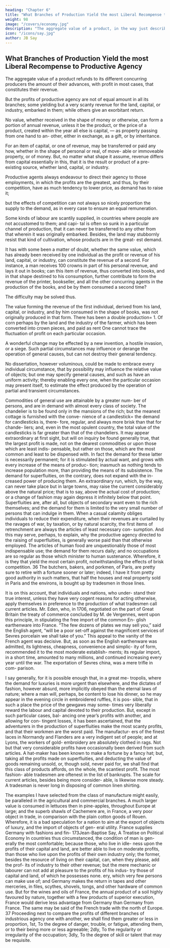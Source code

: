 ```yaml
---
heading: "Chapter 6"
title: "What Branches of Production Yield the most Liberal Recompense to Productivity"
weight: 98
image: "/covers/economy.jpg"
description: "The aggregate value of a product, in the way just described, refunds to its different concurring producers the amount of their advances, with the addition in most cases, of a profit, that constitutes their revenue"
icon: "/icons/say.jpg"
author: JB Say
---
```



## What Branches of Production Yield the most Liberal Recompense to Productive Agency

The aggregate value of a product refunds to its different concurring producers the amount of their advances, with profit in most cases, that constitutes their revenue. 

But the profits of productive agency are not of equal amount in all its branches; some yielding but a very scanty revenue for the land, capital, or industry, embarked in them; while others give an exorbitant return. 

No value, whether received in the shape of money or otherwise, can form a portion of annual revenue, unless it be the
product, or the price of a product, created within the year all else is capital, — as property passing from one hand to an-
other, either in exchange, as a gift, or by inheritance. 

For an item of capital, or one of revenue, may be transferred or paid any how, whether in the shape of personal or real, of move-
able or immoveable property, or of money. But, no matter what shape it assume, revenue differs from capital essentially
in this, that it is the result or product of a pre-existing source,
whether land, capital, or industry.

Productive agents always endeavour to direct their agency to those employments, in which the profits are
the greatest, and thus, by their competition, have as much
tendency to lower price, as demand has to raise it; 

but the effects of competition can not always so nicely proportion
the supply to the demand, as in every case to ensure an equal
remuneration. 

Some kinds of labour are scantily supplied, in countries where people are not accustomed to them; and capi-
tal is often so sunk in a particular channel of production, that
it can never be transferred to any other from that wherein it
was originally embarked. Besides, the land may stubbornly
resist that kind of cultivation, whose products are in the great-
est demand.

It has with some been a matter of doubt, whether the same value, which has already been received by one individual as
the profit or revenue of his land, capital, or industry, can constitute the revenue of a second. For instance, a man receives
100 crowns in part of his personal revenue, and lays it out in
books; can this item of revenue, thus converted into books, and in that shape destined to his consumption, further contribute to form the revenue of the printer, bookseller, and all the other concurring agents in the production of the books,
and be by them consumed a second time? 

The difficulty may be solved thus. 

The value forming the revenue of the first individual, derived from his land, capital, or industry, and by
him consumed in the shape of books, was not originally produced in that form. There has been a double production= 1.
Of corn perhaps by the land and the industry of the farmer,
which has been converted into crown pieces, and paid as rent
One cannot trace the fluctuation of profit on each particular
occasion. 

A wonderful change may be effected by a new invention, a hostile invasion, or a siege. Such partial circumstances may influence or derange the operation of general  causes, but can not destroy their general tendency. 

No dissertation, however voluminous, could be made to embrace every individual circumstance, that by possibility may influence the relative value of objects; but one may specify general causes, and such as have an uniform activity; thereby enabling every one, when the particular occasion may present itself, to estimate the effect produced by the operation of partial and transient circumstances.

Commodities of general use are attainable by a greater num-
ber of persons, and are in demand with almost every class of
society. The chandelier is to be found only in the mansions of
the rich; but the meanest cottage is furnished with the conve-
nience of a candlestick= the demand for candlesticks is, there-
fore, regular, and always more brisk than that for chande-
liers; and, even in the most opulent country, the total value of
the candlesticks is far greater than that of the chandeliers.
It may appear extraordinary at first sight, but will on inquiry
be found generally true, that the largest profit is made, not on
the dearest commodities or upon those which are least indis-
pensable, but rather on those, which are the most common
and least to be dispensed with. In fact the demand for these
latter is necessarily permanent; for it is stimulated by actual
want, and grows with every increase of the means of produc-
tion; inasmuch as nothing tends to increase population more,
than providing the means of its subsistence. The demand for
superfluities, on the contrary, does not expand with the in-
creased power of producing them. An extraordinary run,
which, by the way, can never take place but in large towns,
may raise the current considerably above the natural price;
that is to say, above the actual cost of production; or a change
of fashion may again depress it infinitely below that point.
Superfluities are, after all, but objects of secondary want even
to the rich themselves; and the demand for them is limited to
the very small number of persons that can indulge in them.
When a casual calamity obliges individuals to reduce their
expenditure, when their revenues are curtailed by the ravages
of war, by taxation, or by natural scarcity, the first items of
retrenchment are always the articles of least necessary con-
sumption. And this may serve, perhaps, to explain, why the
productive agency directed to the raising of superfluities, is
generally worse paid than that otherwise employed.
The articles of human food are unquestionably those of most
indispensable use; the demand for them recurs daily; and no
occupations are so regular as those which minister to human
sustenance. Wherefore, it is they that yield the most certain
profit, notwithstanding the effects of brisk competition. 36 The
butchers, bakers, and porkmen, of Paris, are pretty sure to
retire with a fortune sooner or later; indeed, I have it from
pretty good authority in such matters, that half the houses and
real property sold in Paris and the environs, is bought up by
tradesmen in those lines.

It is on this account, that individuals and nations, who under-
stand their true interest, unless they have very cogent reasons
for acting otherwise, apply themselves in preference to the
production of what tradesmen call current articles. Mr. Eden,
who, in 1706, negotiated on the part of Great Britain the treaty
of commerce concluded by M. de Vergennes, went upon this
principle, in stipulating the free import of the common En-
glish earthenware into France. “The few dozens of plates we
may sell you,” said the English agent, “will be a poor set-off
against the magnificent services of Sevres porcelain we shall
take of you.” This appeal to the vanity of the French agent
was decisive. But, as soon as the English earthenware was
admitted, its lightness, cheapness, convenience and simplic-
ity of form, recommended it to the most moderate establish-
ments; its regular import, in a short time, amounted to many
millions, and continued increasing every year until the war.
The exportation of Sevres china, was a mere trifle in com-
parison.

I say generally, for it is possible enough that, in a great me-
tropolis, where the demand for luxuries is more urgent than
elsewhere, and the dictates of fashion, however absurd, more
implicitly obeyed than the eternal laws of nature; where a
man will, perhaps, be content to lose his dinner, so he may
appear in the evening circle in embroidered ruffles, it is pos-
sible, that in such a place the price of the gewgaws may some-
times very liberally reward the labour and capital devoted to
their production. But, except in such particular cases, bal-
ancing one year’s profits with another, and allowing for con-
tingent losses, it has been ascertained, that the adventurers in
the production of superfluities make the most scanty profits,
and that their workmen are the worst paid. The manufactur-
ers of the finest laces in Normandy and Flanders are a very
indigent set of people; and at Lyons, the workers of gold-
embroidery are absolutely clothed in rags. Not but that very
considerable profits have occasionally been derived from such
articles. A hat-maker has been known to make a fortune by a
fancy hat; but, taking all the profits made on superfluities,
and deducting the value of goods remaining unsold, or, though
sold, never paid for, we shall find that this class of products
affords, on the whole, the scantiest profit. The most fashion-
able tradesmen are oftenest in the list of bankrupts.
The scale for current articles, besides being more consider-
able, is likewise more steady. A tradesman is never long in
disposing of common linen shirting.

The examples I have selected from the class of manufacture
might easily, be paralleled in the agricultural and commercial
branches. A much larger value is consumed in lettuces then
in pine-apples, throughout Europe at large; and the superb
shawls of Cachemere are, in France, a very poor object in
trade, in comparison with the plain cotton goods of Rouen.
Wherefore, it is a bad speculation for a nation to aim at the
export of objects of luxury, and the import of objects of gen-
eral utility. France supplies Germany with fashions and fin-
173Jean-Baptise Say, A Treatise on Political Economy
In countries thus circumstanced, the condition of man is gen-
erally the most comfortable; because those, who live in idle-
ness upon the profits of their capital and land, are better able
to live on moderate profits, than those who live upon the profits
of their own industry only; the former, besides the resource
of living on their capital, can, when they please, add the prof-
its of industry to their other revenue; but the mere mechanic
or labourer can not add at pleasure to the profits of his indus-
try those of capital and land, of which he possesses none.
ery, which very few persons can make use of; and Germany
makes the return in tapes and other merceries, in files, scythes,
shovels, tongs, and other hardware of common use. But for
the wines and oils of France, the annual product of a soil
highly favoured by nature, together with a few products of
superior execution, France would derive less advantage from
Germany than Germany from France. The same may be said
of the French trade with the north of Europe. 37
Proceeding next to compare the profits of different branches
of industrious agency one with another, we shall find them
greater or less in proportion, 1st, To the degree of danger,
trouble, or fatigue, attending them, or to their being more or
less agreeable; 2dly, To the regularity or irregularity of the
occupation; 3dly, To the degree of skill or talent that may be
requisite.

